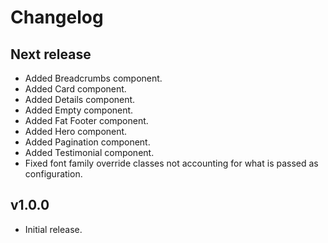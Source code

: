 # Changelog

## Next release

- Added Breadcrumbs component.
- Added Card component.
- Added Details component.
- Added Empty component.
- Added Fat Footer component.
- Added Hero component.
- Added Pagination component.
- Added Testimonial component.
- Fixed font family override classes not accounting for what is passed as configuration.

## v1.0.0

- Initial release.
